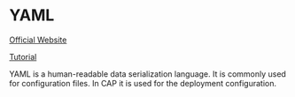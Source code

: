 # YAML

[Official Website](https://yaml.org/)

[Tutorial](https://yaml.org/spec/1.2.2/)

YAML is a human-readable data serialization language. It is commonly used for configuration files. In CAP it is used for the deployment configuration.
